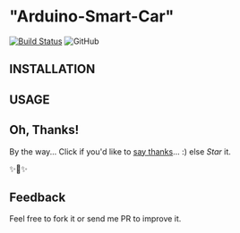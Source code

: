 # "Arduino-Smart-Car"

[![Build Status](https://travis-ci.com/mmphego/Arduino-Smart-Car.svg?branch=master)](https://travis-ci.com/mmphego/Arduino-Smart-Car)
![GitHub](https://img.shields.io/github/license/mmphego/Arduino-Smart-Car.svg)


## INSTALLATION


## USAGE


## Oh, Thanks!

By the way... Click if you'd like to [say thanks](https://saythanks.io/to/mmphego)... :) else *Star* it.

✨🍰✨

## Feedback

Feel free to fork it or send me PR to improve it.

